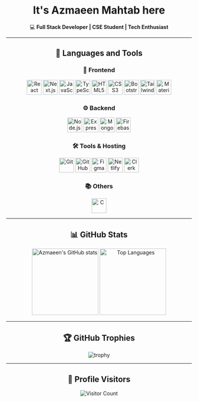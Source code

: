 <div align="center">

# It's Azmaeen Mahtab here

💻 **Full Stack Developer | CSE Student | Tech Enthusiast**  

---

## 🚀 Languages and Tools

### 🎨 Frontend
<p>
  <img src="https://cdn.jsdelivr.net/gh/devicons/devicon/icons/react/react-original.svg" width="40" height="40" title="React"/>
  <img src="https://cdn.jsdelivr.net/gh/devicons/devicon/icons/nextjs/nextjs-original.svg" width="40" height="40" title="Next.js"/>
  <img src="https://cdn.jsdelivr.net/gh/devicons/devicon/icons/javascript/javascript-original.svg" width="40" height="40" title="JavaScript"/>
  <img src="https://cdn.jsdelivr.net/gh/devicons/devicon/icons/typescript/typescript-original.svg" width="40" height="40" title="TypeScript"/>
  <img src="https://cdn.jsdelivr.net/gh/devicons/devicon/icons/html5/html5-original.svg" width="40" height="40" title="HTML5"/>
  <img src="https://cdn.jsdelivr.net/gh/devicons/devicon/icons/css3/css3-original.svg" width="40" height="40" title="CSS3"/>
  <img src="https://cdn.jsdelivr.net/gh/devicons/devicon/icons/bootstrap/bootstrap-original.svg" width="40" height="40" title="Bootstrap"/>
  <img src="https://raw.githubusercontent.com/tailwindlabs/tailwindcss/master/.github/logo-light.svg" width="40" height="40" title="Tailwind CSS"/>
  <img src="https://cdn.jsdelivr.net/gh/devicons/devicon/icons/materialui/materialui-original.svg" width="40" height="40" title="Material UI"/>
</p>

### ⚙️ Backend
<p>
  <img src="https://cdn.jsdelivr.net/gh/devicons/devicon/icons/nodejs/nodejs-original.svg" width="40" height="40" title="Node.js"/>
  <img src="https://cdn.jsdelivr.net/gh/devicons/devicon/icons/express/express-original.svg" width="40" height="40" title="Express.js"/>
  <img src="https://cdn.jsdelivr.net/gh/devicons/devicon/icons/mongodb/mongodb-original.svg" width="40" height="40" title="MongoDB"/>
  <img src="https://cdn.jsdelivr.net/gh/devicons/devicon/icons/firebase/firebase-plain.svg" width="40" height="40" title="Firebase"/>
</p>

### 🛠 Tools & Hosting
<p>
  <img src="https://cdn.jsdelivr.net/gh/devicons/devicon/icons/git/git-original.svg" width="40" height="40" title="Git"/>
  <img src="https://cdn.jsdelivr.net/gh/devicons/devicon/icons/github/github-original.svg" width="40" height="40" title="GitHub"/>
  <img src="https://cdn.jsdelivr.net/gh/devicons/devicon/icons/figma/figma-original.svg" width="40" height="40" title="Figma"/>
  <img src="https://cdn.jsdelivr.net/gh/devicons/devicon/icons/netlify/netlify-original.svg" width="40" height="40" title="Netlify"/>
  <img src="https://avatars.githubusercontent.com/u/71383040?s=200&v=4" width="40" height="40" title="Clerk"/>
</p>

### 📚 Others
<p>
  <img src="https://cdn.jsdelivr.net/gh/devicons/devicon/icons/c/c-original.svg" width="40" height="40" title="C"/>
</p>


---

## 📊 GitHub Stats
<p align="center">
  <img src="https://github-readme-stats.vercel.app/api?username=azmaeenmahtab&show_icons=true&theme=radical" alt="Azmaeen's GitHub stats" height="180px"/>
  <img src="https://github-readme-stats.vercel.app/api/top-langs/?username=azmaeenmahtab&layout=compact&theme=radical" alt="Top Languages" height="180px"/>
</p>

---

## 🏆 GitHub Trophies
![trophy](https://github-profile-trophy.vercel.app/?username=azmaeenmahtab)

---

## 👀 Profile Visitors
![Visitor Count](https://komarev.com/ghpvc/?username=azmaeenmahtab&color=blue)

</div>
